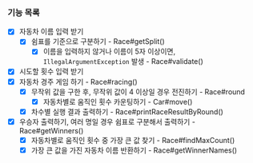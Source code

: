 ### 기능 목록

- [x] 자동차 이름 입력 받기
    - [x] 쉼표를 기준으로 구분하기 - Race#getSplit()
      - [x] 이름을 입력하지 않거나 이름이 5자 이상이면, `IllegalArgumentException` 발생 - Race#validate()
- [x] 시도할 횟수 입력 받기
- [x] 자동차 경주 게임 하기 - Race#racing()
    - [x] 무작위 값을 구한 후, 무작위 값이 4 이상일 경우 전진하기 - Race#round
        - [x] 자동차별로 움직인 횟수 카운팅하기 - Car#move()
    - [x] 차수별 실행 결과 출력하기 - Race#printRaceResultByRound()
- [x] 우승자 출력하기, 여러 명일 경우 쉼표로 구분해서 출력하기 - Race#getWinners()
    - [x] 자동차별로 움직인 횟수 중 가장 큰 값 찾기 - Race#findMaxCount()
    - [x] 가장 큰 값을 가진 자동차 이름 반환하기 - Race#getWinnerNames()